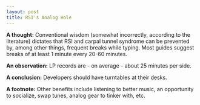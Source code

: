 ```yaml
---
layout: post
title: RSI's Analog Hole
---
```


**A thought:** Conventional wisdom (somewhat incorrectly, according to the literature) dictates that RSI and carpal tunnel syndrome can be prevented by, among other things, frequent breaks while typing. Most guides suggest breaks of at least 1 minute every 20-60 minutes.

**An observation:** LP records are - on average - about 25 minutes per side.

**A conclusion:** Developers should have turntables at their desks.

**A footnote:** Other benefits include listening to better music, an opportunity to socialize, swap tunes, analog gear to tinker with, etc.